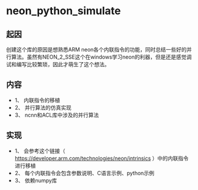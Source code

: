 # neon_python_simulate

## 起因
   创建这个库的原因是想熟悉ARM neon各个内联指令的功能，同时总结一些好的并行算法。虽然有NEON_2_SSE这个在windows学习neon的利器，但是还是感觉调试和编写比较繁琐，因此才萌生了这个想法。
    
## 内容
 - 1、 内联指令的移植
 - 2、 并行算法的仿真实现
 - 3、 ncnn和ACL库中涉及的并行算法

## 实现
 - 1、 会参考这个链接（ https://developer.arm.com/technologies/neon/intrinsics ）中的内联指令进行移植
 - 2、 每个内联指令会包含参数说明、C语言示例、python示例
 - 3、 依赖numpy库


